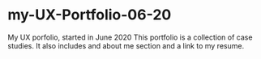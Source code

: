 # my-UX-Portfolio-06-20
 My UX porfolio, started in June 2020
 This portfolio is a collection of case studies. It also includes and about me section and a link to my resume. 
